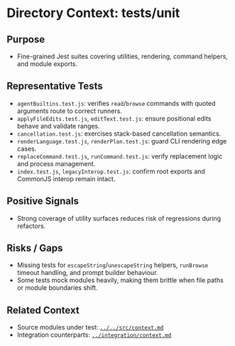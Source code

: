 # Directory Context: tests/unit

## Purpose
- Fine-grained Jest suites covering utilities, rendering, command helpers, and module exports.

## Representative Tests
- `agentBuiltins.test.js`: verifies `read`/`browse` commands with quoted arguments route to correct runners.
- `applyFileEdits.test.js`, `editText.test.js`: ensure positional edits behave and validate ranges.
- `cancellation.test.js`: exercises stack-based cancellation semantics.
- `renderLanguage.test.js`, `renderPlan.test.js`: guard CLI rendering edge cases.
- `replaceCommand.test.js`, `runCommand.test.js`: verify replacement logic and process management.
- `index.test.js`, `legacyInterop.test.js`: confirm root exports and CommonJS interop remain intact.

## Positive Signals
- Strong coverage of utility surfaces reduces risk of regressions during refactors.

## Risks / Gaps
- Missing tests for `escapeString`/`unescapeString` helpers, `runBrowse` timeout handling, and prompt builder behaviour.
- Some tests mock modules heavily, making them brittle when file paths or module boundaries shift.

## Related Context
- Source modules under test: [`../../src/context.md`](../../src/context.md)
- Integration counterparts: [`../integration/context.md`](../integration/context.md)
